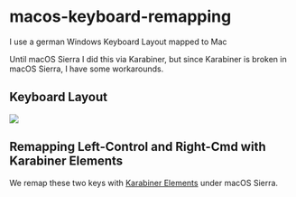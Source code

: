 # macos-keyboard-remapping

I use a german Windows Keyboard Layout mapped to Mac

Until macOS Sierra I did this via Karabiner, but since Karabiner is broken in macOS Sierra, I have some workarounds.


## Keyboard Layout

![](https://clouless.github.io/macos-keyboard-remapping/keyboard-layout-map.png)


## Remapping Left-Control and Right-Cmd with Karabiner Elements

We remap these two keys with [Karabiner Elements](https://github.com/tekezo/Karabiner-Elements) under macOS Sierra.



